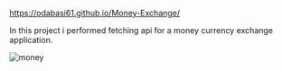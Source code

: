 
https://odabasi61.github.io/Money-Exchange/

In this project i performed fetching api for a money currency exchange application.

![money](https://user-images.githubusercontent.com/114237174/215206046-d83979e5-4f1e-4673-847c-ee7c0c3fd56d.png)
